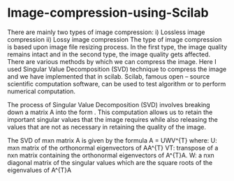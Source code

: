 # Image-compression-using-Scilab

There are mainly two types of image compression:
i) Lossless image compression
ii) Lossy image compression
The type of image compression is based upon image file resizing process. In the first type, the image quality remains intact and in the second type, the image quality gets affected.
There are various methods by which we can compress the image. Here I used Singular Value Decomposition (SVD) technique to compress the image and we have implemented that in scilab. Scilab, famous open – source scientific computation software, can be used to test algorithm or to perform numerical computation.

The process of Singular Value Decomposition (SVD) involves breaking down a matrix A into the form . This computation allows us to retain the important singular values that the image requires while also releasing the values that are not as necessary in retaining the quality of the image.

The SVD of mxn matrix A is given by the formula 
 A = UWV^{T} 
where: 
U: mxn matrix of the orthonormal eigenvectors of AA^{T} 
VT: transpose of a nxn matrix containing the orthonormal eigenvectors of A^{T}A. 
W: a nxn diagonal matrix of the singular values which are the square roots of the 
eigenvalues of A^{T}A
